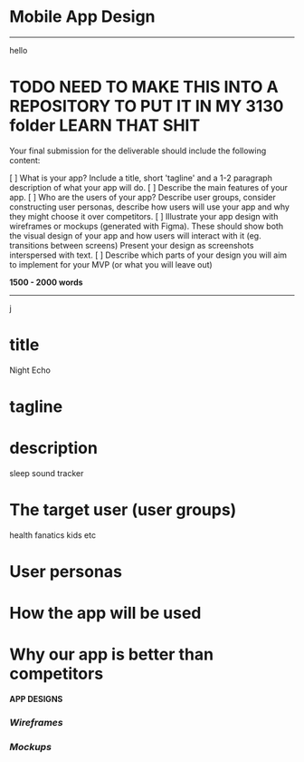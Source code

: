 # Mobile App Design

---------------------------------------------------------------------------------------------------------------------------------
hello

# TODO   NEED TO MAKE THIS INTO A REPOSITORY TO PUT IT IN MY 3130 folder  LEARN THAT SHIT

Your final submission for the deliverable should include the following content:

[ ]  What is your app? Include a title, short 'tagline' and a 1-2 paragraph description of what your app will do.
[ ]  Describe the main features of your app.
[ ] Who are the users of your app? Describe user groups, consider constructing user personas, describe how users will use your app and why they    might choose it over competitors.
[ ] Illustrate your app design with wireframes or mockups (generated with Figma).  These should show both the visual design of your app and how    users will interact with it (eg. transitions between screens)  Present your design as screenshots interspersed with text.
[ ] Describe which parts of your design you will aim to implement for your MVP (or what you will leave out)

**1500 - 2000 words**

----------------------------------------------------------------------------------------------------------------------------------
j
# title
Night Echo 

# tagline



# description

sleep sound tracker

# The target user (user groups)

health fanatics
kids
etc

# User personas



# How the app will be used



# Why our app is better than competitors



**APP DESIGNS**

### *Wireframes*







### *Mockups* 







    